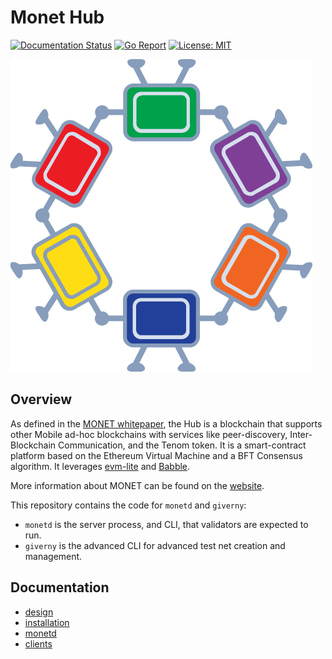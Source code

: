 # Monet Hub

[![Documentation Status](https://readthedocs.org/projects/monetd/badge/?version=latest)](https://monetd.readthedocs.io/en/latest/?badge=latest)
[![Go Report](https://goreportcard.com/badge/github.com/mosaicnetworks/monetd)](https://goreportcard.com/report/github.com/mosaicnetworks/monetd)
[![License: MIT](https://img.shields.io/badge/License-MIT-yellow.svg)](https://opensource.org/licenses/MIT)


![Monet Logo](docs/_static/monet_logo.png)

## Overview

As defined in the [MONET whitepaper](http://bit.ly/monet-whitepaper), the Hub is 
a blockchain that supports other Mobile ad-hoc blockchains with services like 
peer-discovery, Inter-Blockchain Communication, and the Tenom token. It is a 
smart-contract platform based on the Ethereum Virtual Machine and a BFT 
Consensus algorithm. It leverages 
[evm-lite](https://github.com/mosaicnetworks/evm-lite) and 
[Babble](https://github.com/mosaicnetworks/babble).

More information about MONET can be found on the [website](https://monet.network/about.html).

This repository contains the code for `monetd` and `giverny`:

- `monetd` is the server process, and CLI, that validators are expected to run.
- `giverny` is the advanced CLI for advanced test net creation and management.

## Documentation

* [design](https://monetd.readthedocs.io/en/latest/design.html)
* [installation](https://monetd.readthedocs.io/en/latest/install.html)
* [monetd](https://monetd.readthedocs.io/en/latest/monetd.html)
* [clients](https://monetd.readthedocs.io/en/latest/clients.html)